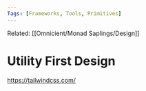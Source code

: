 ```yaml
---
Tags: [Frameworks, Tools, Primitives]
---
```

Related: [[Omnicient/Monad Saplings/Design]]

# Utility First Design

https://tailwindcss.com/